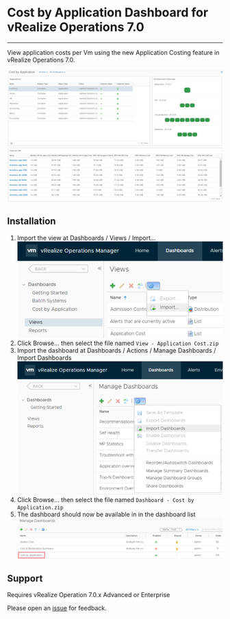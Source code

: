 # Cost by Application Dashboard for vRealize Operations 7.0
---------

View application costs per Vm using the new Application Costing feature in vRealize Operations 7.0.

![Cost by Application Dashboard](https://raw.githubusercontent.com/notoriousbdg/vrops-dashboard-cost_by_application/master/Dashboard.png)


## Installation
1. Import the view at Dashboards / Views / Import...
![Import View](https://raw.githubusercontent.com/notoriousbdg/vrops-dashboard-cost_by_application/master/Import_View.png)
2. Click Browse... then select the file named `View - Application Cost.zip`
3. Import the dashboard at Dashboards / Actions / Manage Dashboards / Import Dashboards
![Import Dashboard](https://raw.githubusercontent.com/notoriousbdg/vrops-dashboard-cost_by_application/master/Import_Dashboard.png)
4. Click Browse... then select the file named `Dashboard - Cost by Application.zip`
5. The dashboard should now be available in in the dashboard list
![Dashboard List](https://raw.githubusercontent.com/notoriousbdg/vrops-dashboard-cost_by_application/master/Dashboard_List.png)


## Support

Requires vRealize Operation 7.0.x Advanced or Enterprise

Please open an [issue](https://github.com/notoriousbdg/vrops-dashboard-cost_by_application/issues) for feedback.
